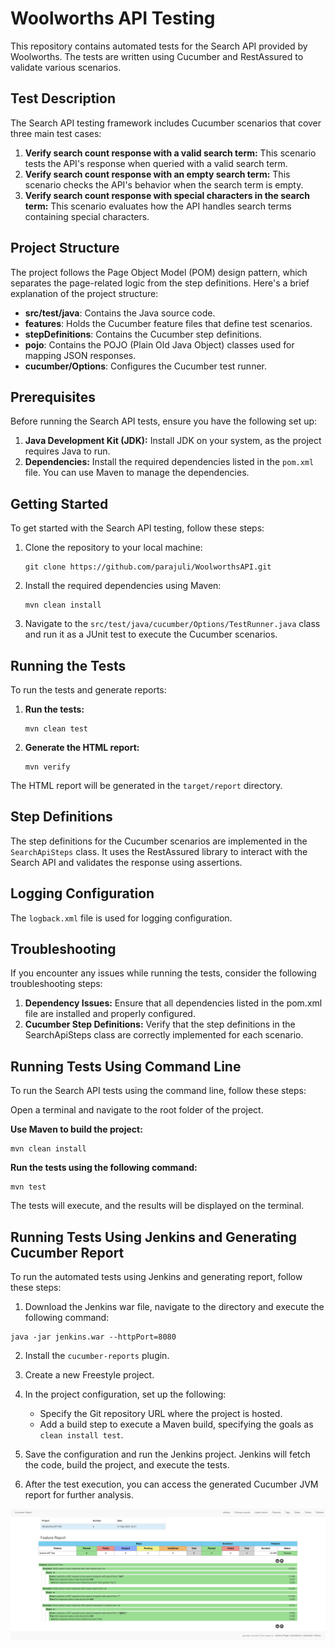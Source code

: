 # Woolworths API Testing

This repository contains automated tests for the Search API provided by Woolworths. The tests are written using Cucumber and RestAssured to validate various scenarios.

## Test Description

The Search API testing framework includes Cucumber scenarios that cover three main test cases:

1. **Verify search count response with a valid search term:** This scenario tests the API's response when queried with a valid search term.
2. **Verify search count response with an empty search term:** This scenario checks the API's behavior when the search term is empty.
3. **Verify search count response with special characters in the search term:** This scenario evaluates how the API handles search terms containing special characters.

## Project Structure

The project follows the Page Object Model (POM) design pattern, which separates the page-related logic from the step definitions. Here's a brief explanation of the project structure:

- **src/test/java**: Contains the Java source code.
- **features**: Holds the Cucumber feature files that define test scenarios.
- **stepDefinitions**: Contains the Cucumber step definitions.
- **pojo**: Contains the POJO (Plain Old Java Object) classes used for mapping JSON responses.
- **cucumber/Options**: Configures the Cucumber test runner.

## Prerequisites

Before running the Search API tests, ensure you have the following set up:

1. **Java Development Kit (JDK):** Install JDK on your system, as the project requires Java to run.
2. **Dependencies:** Install the required dependencies listed in the `pom.xml` file. You can use Maven to manage the dependencies.

## Getting Started

To get started with the Search API testing, follow these steps:

1. Clone the repository to your local machine:
    ```
    git clone https://github.com/parajuli/WoolworthsAPI.git
    ```

2. Install the required dependencies using Maven:
    ```
    mvn clean install
    ```

3. Navigate to the `src/test/java/cucumber/Options/TestRunner.java` class and run it as a JUnit test to execute the Cucumber scenarios.

## Running the Tests

To run the tests and generate reports:

1. **Run the tests:**
    ```
    mvn clean test
    ```

2. **Generate the HTML report:**
    ```
    mvn verify
    ```

The HTML report will be generated in the `target/report` directory.

## Step Definitions

The step definitions for the Cucumber scenarios are implemented in the `SearchApiSteps` class. It uses the RestAssured library to interact with the Search API and validates the response using assertions.

## Logging Configuration

The `logback.xml` file is used for logging configuration.

## Troubleshooting
If you encounter any issues while running the tests, consider the following troubleshooting steps:

1. **Dependency Issues:** Ensure that all dependencies listed in the pom.xml file are installed and properly configured.
2. **Cucumber Step Definitions:** Verify that the step definitions in the SearchApiSteps class are correctly implemented for each scenario.

## Running Tests Using Command Line
To run the Search API tests using the command line, follow these steps:

Open a terminal and navigate to the root folder of the project.

**Use Maven to build the project:**

```
mvn clean install
```
**Run the tests using the following command:**

```
mvn test
```

The tests will execute, and the results will be displayed on the terminal.

## Running Tests Using Jenkins and Generating Cucumber Report
To run the automated tests using Jenkins and generating report, follow these steps:

1. Download the Jenkins war file, navigate to the directory and execute the following command:

```
java -jar jenkins.war --httpPort=8080
```

2. Install the `cucumber-reports` plugin.

3. Create a new Freestyle project.

4. In the project configuration, set up the following:

	- Specify the Git repository URL where the project is hosted.
	- Add a build step to execute a Maven build, specifying the goals as `clean install test`.

5. Save the configuration and run the Jenkins project. Jenkins will fetch the code, build the project, and execute the tests.

6. After the test execution, you can access the generated Cucumber JVM report for further analysis.
 
![alt text](https://github.com/parajuli/woolworths/blob/main/jvmreport.PNG)

